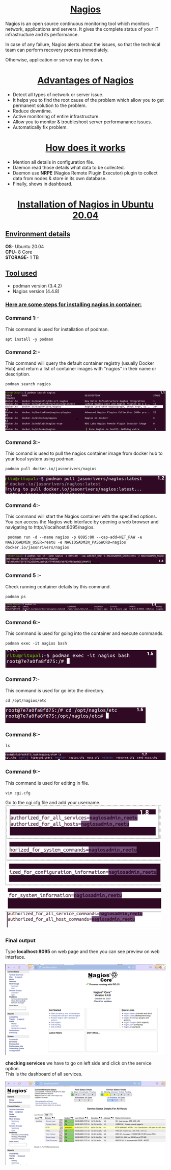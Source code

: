 <u><h1 style="text-align:center">Nagios </h1></u>
Nagios is an open source continuous monitoring tool which monitors network, applications and servers. It gives the complete status of your IT infrastructure and its performance.

In case of any failure, Nagios alerts about the issues, so that the technical team can perform recovery process immediately.

Otherwise, application or server may be down.

<u><h1 style="text-align:center">Advantages of Nagios </h1></u>
- Detect all types of network or server issue.
- It helps you to find the root cause of the problem which allow you to get permanent solution to the problem.
- Reduce downtime.
- Active monitoring of entire infrastructure.
- Allow you to monitor & troubleshoot server performanance issues.
- Automatically fix problem.
  
 <u><h1 style="text-align:center">How does it works </h1></u>
- Mention all details in configuration file.
- Daemon read those details what data to be collected.
- Daemon use **NRPE** (Nagios Remote Plugin Executor) plugin to collect data from nodes & store in its own database.
- Finally, shows in dashboard.
  
<u><h1 style="text-align:center">Installation of Nagios in Ubuntu 20.04 </h1></u>

 <u><h2 >Environment details </h2></u>
**OS**- Ubuntu 20.04</br>
**CPU**- 8 Core</br>
**STORAGE**- 1 TB</br>

<u><h2 >Tool used </h2></u>

- podman version (3.4.2)
- Nagios version (4.4.8)
  
<u><h3 >Here are some steps for installing nagios in container: </h3></u>

### Command 1:-
This command is used for installation of podman.
```
apt install -y podman
```
### Command 2:-
This command will query the default container registry (usually Docker Hub) and return a list of container images with "nagios" in their name or description.
```
podman search nagios
```
![Alt text](image-fotor-20230909690.png)


### Command 3:-
This comand is used to pull the nagios container image from docker hub to your local system using podman.
```
podman pull docker.io/jasonrivers/nagios  
```
![Alt text](<Screenshot from 2023-09-04 20-07-24-fotor-2023090962043.png>)

### Command 4:- 
This command will start the Nagios container with the specified options. You can access the Nagios web interface by opening a web browser and navigating to http://localhost:8095/nagios. 

```
 podman run -d --name nagios -p 8095:80 --cap-add=NET_RAW -e NAGIOSADMIN_USER=reetu -e NAGIOSADMIN_PASSWORD=nagios docker.io/jasonrivers/nagios
 ```
 ![Alt text](run-fotor-2023090963145-fotor-2023090911117.png)

 ### Command 5 :-
Check running container details by this command.
 ```
podman ps
```
![Alt text](<podman ps-fotor-20230909105549.png>)

### Command 6:-
This command is used for going into the container and execute commands.
```
podman exec -it nagios bash
```

![Alt text](<Screenshot from 2023-09-09 11-03-36-fotor-202309091163.png>)

### Command 7:-
This command is used for  go into the directory.

```
cd /opt/nagios/etc
```

![Alt text](<Screenshot from 2023-09-09 11-08-52-fotor-20230909111153.png>)

### Command 8:-
```
ls
```
![Alt text](<Screenshot from 2023-09-09 11-13-39-fotor-20230909113319.png>)


### Command 9:-
This command is used  for editing in file.

```
vim cgi.cfg
```

Go to the cgi.cfg file and add your username.
![Alt text](<Screenshot from 2023-09-09 11-53-29-fotor-20230909115510-fotor-2023090912821.png>)

### Final output

 Type **localhost:8095** on web page and then you can see preview on web interface.</br>

![Alt text](<Screenshot from 2023-09-08 11-34-20.png>) 

**checking services**
 we have to go on left side and click on the service option.</br>
 This is the dashboard of all services.</br>





 

![Alt text](<Screenshot from 2023-09-08 23-30-45.png>)
